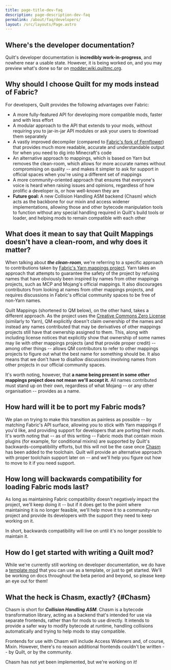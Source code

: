 ```yaml
---
title: page-title-dev-faq
description: page-description-dev-faq
permalink: /about/faq/developers/
layout: /src/layouts/Page.astro
---
```


<Message>

## Where's the developer documentation?

Quilt's developer documentation is **incredibly work-in-progress**, and nowhere near a usable state. However, it is
being worked on, and you may preview what's done so far on [modder.wiki.quiltmc.org](https://modder.wiki.quiltmc.org).

</Message>
<Message>

## Why should I choose Quilt for my mods instead of Fabric?

For developers, Quilt provides the following advantages over Fabric:

* A more fully-featured API for developing more compatible mods, faster and with less effort
* A modular approach to the API that extends to your mods, without requiring you to jar-in-jar API modules or ask your
  users to download them separately
* A vastly improved decompiler (compared to 
  [Fabric's fork of Fernflower](https://github.com/FabricMC/intellij-fernflower)) that provides much more readable,
  accurate and understandable output for when you need to dig into Minecraft's code
* An alternative approach to mappings, which is based on Yarn but removes the clean-room, which allows for more 
  accurate names without compromising on quality -- and makes it simpler to ask for support in official spaces when
  you're using a different set of mappings
* A more community-oriented approach that ensures that everyone's voice is heard when raising issues and opinions,
  regardless of how prolific a developer is, or how well-known they are
* **Future goal:** A new Collision Handling ASM backend (Chasm) which acts as the backbone for our mixin and access 
  widener implementations, allowing those and other bytecode manipulation tools to function without any special handling
  required in Quilt's build tools or loader, and helping mods to remain compatible with each other

</Message>
<Message>

## What does it mean to say that Quilt Mappings doesn't have a clean-room, and why does it matter?

When talking about _**the clean-room**_, we're referring to a specific approach to contributions taken by
[Fabric's Yarn mappings project](https://github.com/FabricMC/yarn). Yarn takes an approach that attempts to guarantee
the safety of the project by refusing names that have obviously been inspired by names from other mappings projects,
such as MCP and Mojang's official mappings. It also discourages contributors from looking at names from other mappings
projects, and requires discussions in Fabric's official community spaces to be free of non-Yarn names.

Quilt Mappings (shortened to QM below), on the other hand, takes a different approach. As the project uses the 
[Creative Commons Zero License](https://creativecommons.org/share-your-work/public-domain/cc0/) (similarly to Yarn),
QM explicitly doesn't claim ownership of the names and instead any names contributed that may be derivatives of other
mappings projects still have that ownership assigned to them. This, along with including license notices that 
explicitly show that ownership of some names may lie with other mappings projects (and that provide proper credit) -- 
among other things -- allows QM contributors to refer to other mappings projects to figure out what the best name for 
something should be. It also means that we don't have to disallow discussions involving names from other projects in
our official community spaces.

It's worth noting, however, that **a name being present in some other mappings project does not mean we'll accept it.**
All names contributed must stand up on their own, regardless of what Mojang -- or any other organisation -- provides as
a name.

</Message>
<Message>

## How hard will it be to port my Fabric mods?

We plan on trying to make this transition as painless as possible -- by matching Fabric's API surface, allowing you to
stick with Yarn mappings if you'd like, and providing support for developers that are porting their mods. It's worth
noting that -- as of this writing -- Fabric mods that contain mixin plugins (for example, for conditional mixins)  are 
supported by Quilt's backwards-compatibility efforts, but this will not be the case once [Chasm](#Chasm) has been 
added to the toolchain. Quilt will provide an alternative approach with proper toolchain support later on -- and we'll 
help you figure out how to move to it if you need support.

</Message>
<Message>

## How long will backwards compatibility for loading Fabric mods last?

As long as maintaining Fabric compatibility doesn't negatively impact the project, we'll keep doing it -- but if it 
does get to the point where maintaining it is no longer feasible, we'll help move it to a community-run project and 
provide its developers with the support they need to keep working on it.

In short, backwards compatibility will live on until it's no longer possible to maintain it.

</Message>
<Message>

## How do I get started with writing a Quilt mod?

While we're currently still working on developer documentation, we do have a
[template mod](https://github.com/QuiltMC/quilt-template-mod) that you can use as a template, or just to get started.
We'll be working on docs throughout the beta period and beyond, so please keep an eye out for them!

</Message>
<Message>

## What the heck is Chasm, exactly? {#Chasm}

Chasm is short for **_Collision Handling ASM_**. Chasm is a bytecode transformation library, acting as a backend that's
intended for use via separate frontends, rather than for mods to use directly. It intends to provide a safer way to
modify bytecode at runtime, handling collisions automatically and trying to help mods to stay compatible.

Frontends for use with Chasm will include Access Wideners and, of course, Mixin. However, there's no reason additional
frontends couldn't be written -- by Quilt, or by the community.

Chasm has not yet been implemented, but we're working on it!

</Message>
